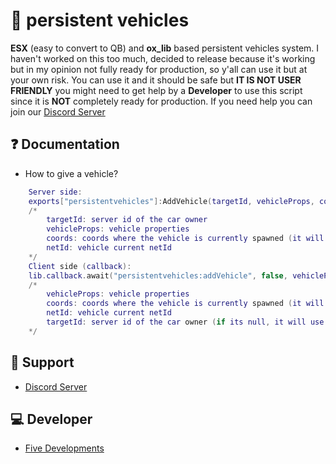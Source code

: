 # 🚗 persistent vehicles
**ESX** (easy to convert to QB) and **ox_lib** based persistent vehicles system.
I haven't worked on this too much, decided to release because it's working but in my opinion not fully ready for production, so y'all can use it but at your own risk.
You can use it and it should be safe but **IT IS NOT USER FRIENDLY** you might need to get help by a **Developer** to use this script since it is **NOT** completely ready for production.
If you need help you can join our [Discord Server](https://discord.gg/547nKvQhZ7)

## ❓ Documentation
- How to give a vehicle?
```lua
    Server side:
    exports["persistentvehicles"]:AddVehicle(targetId, vehicleProps, coords, netId)
    /*
        targetId: server id of the car owner
        vehicleProps: vehicle properties
        coords: coords where the vehicle is currently spawned (it will not spawn your vehicle, you need to spawn it yourself)
        netId: vehicle current netId
    */
    Client side (callback):
    lib.callback.await("persistentvehicles:addVehicle", false, vehicleProps, coords, netId, targetId)
    /*
        vehicleProps: vehicle properties
        coords: coords where the vehicle is currently spawned (it will not spawn your vehicle, you need to spawn it yourself)
        netId: vehicle current netId
        targetId: server id of the car owner (if its null, it will use the source that triggered the callback)
    */
```

## 🤝 Support
- [Discord Server](https://discord.gg/547nKvQhZ7)

## 💻 Developer
- [Five Developments](https://discord.gg/547nKvQhZ7)
